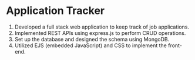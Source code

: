 # Application Tracker

1. Developed a full stack web application to keep track of job applications.
2. Implemented REST APIs using express.js to perform CRUD operations.
3. Set up the database and designed the schema using MongoDB.
4. Utilized EJS (embedded JavaScript) and CSS to implement the front-end.
